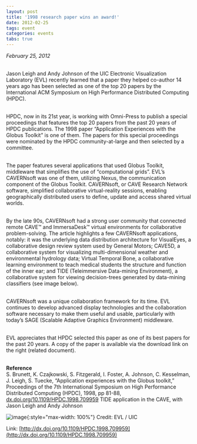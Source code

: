 ```yaml
---
layout: post
title: '1998 research paper wins an award!'
date: 2012-02-25
tags: event
categories: events
tabs: true
---
```


<em>February 25, 2012</em><br><br>

Jason Leigh and Andy Johnson of the UIC Electronic Visualization Laboratory (EVL) recently learned that a paper they helped co-author 14 years ago has been selected as one of the top 20 papers by the International ACM Symposium on High Performance Distributed Computing (HPDC).<br><br>

HPDC, now in its 21st year, is working with Omni-Press to publish a special proceedings that features the top 20 papers from the past 20 years of HPDC publications. The 1998 paper &ldquo;Application Experiences with the Globus Toolkit&rdquo; is one of them. The papers for this special proceedings were nominated by the HPDC community-at-large and then selected by a committee.<br><br>

The paper features several applications that used Globus Toolkit, middleware that simplifies the use of &ldquo;computational grids&rdquo;. EVL&rsquo;s CAVERNsoft was one of them, utilizing Nexus, the communication component of the Globus Toolkit. CAVERNsoft, or CAVE Research Network software, simplified collaborative virtual-reality sessions, enabling geographically distributed users to define, update and access shared virtual worlds.<br><br>

By the late 90s, CAVERNsoft had a strong user community that connected remote CAVE&trade; and ImmersaDesk&trade; virtual environments for collaborative problem-solving. The article highlights a few CAVERNsoft applications, notably: it was the underlying data distribution architecture for VisualEyes, a collaborative design review system used by General Motors; CAVE5D, a collaborative system for visualizing multi-dimensional weather and environmental hydrology data; Virtual Temporal Bone, a collaborative learning environment to teach medical students the structure and function of the inner ear; and TIDE (Teleimmersive Data-mining Environment), a collaborative system for viewing decision-trees generated by data-mining classifiers (see image below).<br><br>

CAVERNsoft was a unique collaboration framework for its time. EVL continues to develop advanced display technologies and the collaboration software necessary to make them useful and usable, particularly with today&rsquo;s SAGE (Scalable Adaptive Graphics Environment) middleware.<br><br>

EVL appreciates that HPDC selected this paper as one of its best papers for the past 20 years. A copy of the paper is available via the download link on the right (related document).<br><br>

<strong>Reference</strong><br>
S. Brunett, K. Czajkowski, S. Fitzgerald, I. Foster, A. Johnson, C. Kesselman, J. Leigh, S. Tuecke, &ldquo;Application experiences with the Globus toolkit,&rdquo; Proceedings of the 7th International Symposium on High Performance Distributed Computing (HPDC), 1998, pp 81-88, <a href="http://dx.doi.org/10.1109/HPDC.1998.709959">dx.doi.org/10.1109/HPDC.1998.709959</a>
TIDE application in the CAVE, with Jason Leigh and Andy Johnson

![image](https://www.evl.uic.edu/output/originals/tidecombo2.jpg-srcw.jpg){:style="max-width: 100%"}
Credit: EVL / UIC


Link: [http://dx.doi.org/10.1109/HPDC.1998.709959](http://dx.doi.org/10.1109/HPDC.1998.709959)
